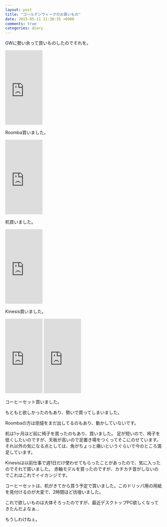 ```yaml
---
layout: post
title: "ゴールデンウィークのお買いもの"
date: 2015-05-11 21:38:35 +0900
comments: true
categories: diary
---
```


GWに勢い余って買いものしたのでそれを。

<iframe src="http://rcm-fe.amazon-adsystem.com/e/cm?lt1=_blank&bc1=000000&IS2=1&bg1=FFFFFF&fc1=000000&lc1=0000FF&t=katsyoshi05-22&o=9&p=8&l=as4&m=amazon&f=ifr&ref=ss_til&asins=B00J5ZBVFY" style="width:120px;height:240px;" scrolling="no" marginwidth="0" marginheight="0" frameborder="0"></iframe>

Roomba買いました。

<iframe src="http://rcm-fe.amazon-adsystem.com/e/cm?lt1=_blank&bc1=000000&IS2=1&bg1=FFFFFF&fc1=000000&lc1=0000FF&t=katsyoshi05-22&o=9&p=8&l=as4&m=amazon&f=ifr&ref=ss_til&asins=B00J5ZBVFY" style="width:120px;height:240px;" scrolling="no" marginwidth="0" marginheight="0" frameborder="0"></iframe>

机買いました。

<iframe src="http://rcm-fe.amazon-adsystem.com/e/cm?lt1=_blank&bc1=000000&IS2=1&bg1=FFFFFF&fc1=000000&lc1=0000FF&t=katsyoshi05-22&o=9&p=8&l=as4&m=amazon&f=ifr&ref=ss_til&asins=B00G21MID8" style="width:120px;height:240px;" scrolling="no" marginwidth="0" marginheight="0" frameborder="0"></iframe>

Kinesis買いました。

<iframe src="http://rcm-fe.amazon-adsystem.com/e/cm?lt1=_blank&bc1=000000&IS2=1&bg1=FFFFFF&fc1=000000&lc1=0000FF&t=katsyoshi05-22&o=9&p=8&l=as4&m=amazon&f=ifr&ref=ss_til&asins=B000EVPGTU" style="width:120px;height:240px;" scrolling="no" marginwidth="0" marginheight="0" frameborder="0"></iframe>
<iframe src="http://rcm-fe.amazon-adsystem.com/e/cm?lt1=_blank&bc1=000000&IS2=1&bg1=FFFFFF&fc1=000000&lc1=0000FF&t=katsyoshi05-22&o=9&p=8&l=as4&m=amazon&f=ifr&ref=ss_til&asins=B000P4D5F8" style="width:120px;height:240px;" scrolling="no" marginwidth="0" marginheight="0" frameborder="0"></iframe>

コーヒーセット買いました。

もともと欲しかったのもあり、勢いで買ってしまいました。

Roombaの方は炬燵をまだ出してるのもあり、動かしていないです。

机は1ヶ月ほど前に椅子を買ったのもあり、買いました。
足が短いので、椅子を低くしたいのですが、天板が高いので足置き場をつくってそこにのせています。
それ以外の気になる点としては、角がちょっと痛いというぐらいで今のところ満足しています。

Kinesisは以前仕事で週1日だけ使わせてもらったことがあったので、気に入ったのでそれで買いました。
赤軸モデルを買ったのですが、カチカチ音がしないのでこれはこれでイイカンジです。

コーヒーセットは、机がきてから買う予定で買いました。このドリッパ用の用紙を見付けるのが大変で、2時間ほど彷徨いました。

これで欲しいものは大体そろったのですが、最近デスクトップPC欲しくなってきたんだよなぁ…

もうしわけねぇ。


